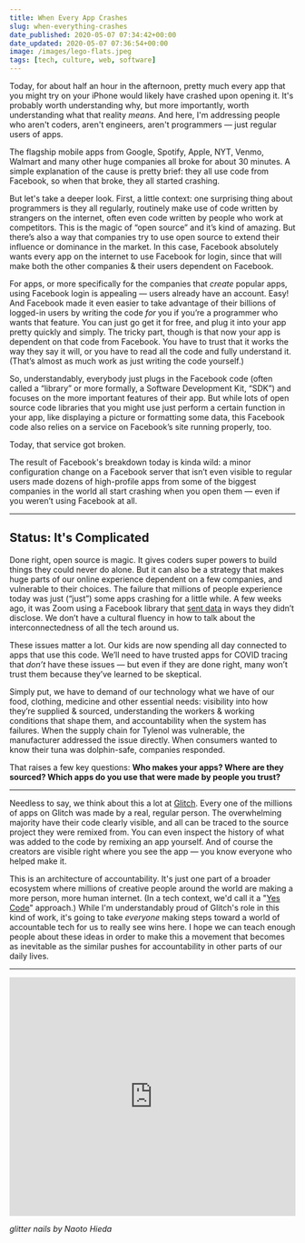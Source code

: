 ```yaml
---
title: When Every App Crashes
slug: when-everything-crashes
date_published: 2020-05-07 07:34:42+00:00
date_updated: 2020-05-07 07:36:54+00:00
image: /images/lego-flats.jpeg
tags: [tech, culture, web, software]
---
```

Today, for about half an hour in the afternoon, pretty much every app that you might try on your iPhone would likely have crashed upon opening it. It's probably worth understanding why, but more importantly, worth understanding what that reality *means*. And here, I'm addressing people who aren't coders, aren't engineers, aren't programmers — just regular users of apps.

The flagship mobile apps from Google, Spotify, Apple, NYT, Venmo, Walmart and many other huge companies all broke for about 30 minutes. A simple explanation of the cause is pretty brief: they all use code from Facebook, so when that broke, they all started crashing.

But let's take a deeper look. First, a little context: one surprising thing about programmers is they all regularly, routinely make use of code written by strangers on the internet, often even code written by people who work at competitors. This is the magic of “open source” and it’s kind of amazing. But there’s also a way that companies try to use open source to extend their influence or dominance in the market. In this case, Facebook absolutely wants every app on the internet to use Facebook for login, since that will make both the other companies & their users dependent on Facebook.

For apps, or more specifically for the companies that *create* popular apps, using Facebook login is appealing — users already have an account. Easy! And Facebook made it even easier to take advantage of their billions of logged-in users by writing the code *for* you if you’re a programmer who wants that feature. You can just go get it for free, and plug it into your app pretty quickly and simply. The tricky part, though is that now your app is dependent on that code from Facebook. You have to trust that it works the way they say it will, or you have to read all the code and fully understand it. (That’s almost as much work as just writing the code yourself.) 

So, understandably, everybody just plugs in the Facebook code (often called a “library” or more formally, a Software Development Kit, “SDK”) and focuses on the more important features of their app. But while lots of open source code libraries that you might use just perform a certain function in your app, like displaying a picture or formatting some data, this Facebook code also relies on a service on Facebook’s site running properly, too.

Today, that service got broken.

The result of Facebook's breakdown today is kinda wild: a minor configuration change on a Facebook server that isn’t even visible to regular users made dozens of high-profile apps from some of the biggest companies in the world all start crashing when you open them — even if you weren’t using Facebook at all.

---

## Status: It's Complicated

Done right, open source is magic. It gives coders super powers to build things they could never do alone. But it can also be a strategy that makes huge parts of our online experience dependent on a few companies, and vulnerable to their choices. The failure that millions of people experience today was just (“just”) some apps crashing for a little while. A few weeks ago, it was Zoom using a Facebook library that [sent data](https://www.vice.com/en_us/article/z3b745/zoom-removes-code-that-sends-data-to-facebook) in ways they didn’t disclose. We don’t have a cultural fluency in how to talk about the interconnectedness of all the tech around us.

These issues matter a lot. Our kids are now spending all day connected to apps that use this code. We’ll need to have trusted apps for COVID tracing that *don’t* have these issues — but even if they are done right, many won’t trust them because they’ve learned to be skeptical.

Simply put, we have to demand of our technology what we have of our food, clothing, medicine and other essential needs: visibility into how they’re supplied & sourced, understanding the workers & working conditions that shape them, and accountability when the system has failures. When the supply chain for Tylenol was vulnerable, the manufacturer addressed the issue directly. When consumers wanted to know their tuna was dolphin-safe, companies responded.

That raises a few key questions: **Who makes your apps? Where are they sourced? Which apps do you use that were made by people you trust?**

---

Needless to say, we think about this a lot at [Glitch](https://glitch.com/). Every one of the millions of apps on Glitch was made by a real, regular person. The overwhelming majority have their code clearly visible, and all can be traced to the source project they were remixed from. You can even inspect the history of what was added to the code by remixing an app yourself. And of course the creators are visible right where you see the app — you know everyone who helped make it.

This is an architecture of accountability. It's just one part of a broader ecosystem where millions of creative people around the world are making a more person, more human internet. (In a tech context, we'd call it a "[Yes Code](https://www.linkedin.com/pulse/code-great-heres-why-we-need-yes-anil-dash/)" approach.) While I'm understandably proud of Glitch's role in this kind of work, it's going to take *everyone* making steps toward a world of accountable tech for us to really see wins here. I hope we can teach enough people about these ideas in order to make this a movement that becomes as inevitable as the similar pushes for accountability in other parts of our daily lives.

---

<div class="glitch-embed-wrap" style="height: 420px; width: 100%;">
  <iframe
    src="https://glitch.com/embed/#!/embed/glitter-nails?path=README.md&previewSize=100"
    title="glitter-nails on Glitch"
    allow="geolocation; microphone; camera; midi; vr; encrypted-media"
    style="height: 100%; width: 100%; border: 0;">
  </iframe>
</div>

*glitter nails by Naoto Hieda*
